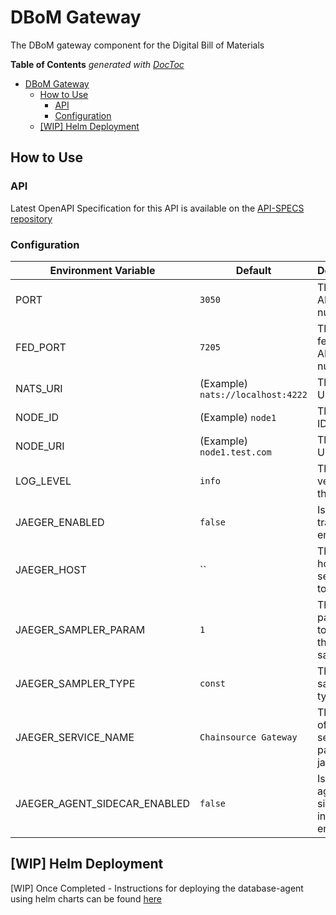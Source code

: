 # DBoM Gateway

The DBoM gateway component for the Digital Bill of Materials

<!-- START doctoc generated TOC please keep comment here to allow auto update -->
<!-- DON'T EDIT THIS SECTION, INSTEAD RE-RUN doctoc TO UPDATE -->
**Table of Contents**  *generated with [DocToc](https://github.com/thlorenz/doctoc)*

- [DBoM Gateway](#dbom-gateway)
  - [How to Use](#how-to-use)
    - [API](#api)
    - [Configuration](#configuration)
  - [\[WIP\] Helm Deployment](#wip-helm-deployment)

<!-- END doctoc generated TOC please keep comment here to allow auto update -->

## How to Use

### API

Latest OpenAPI Specification for this API is available on the [API-SPECS repository](https://github.com/DBOMproject/api-specs/tree/2.0.0-alpha-1)

### Configuration

| Environment Variable         | Default                           | Description                                 |
| ---------------------------- | --------------------------------- | ------------------------------------------- |
| PORT                         | `3050`                            | The Client API port number                  |
| FED_PORT                     | `7205`                            | The federation API port number              |
| NATS_URI                     | (Example) `nats://localhost:4222` | The NATS URI                                |
| NODE_ID                      | (Example) `node1`                  | The node ID                                 |
| NODE_URI                     | (Example) `node1.test.com`         | The node URI                                |
| LOG_LEVEL                    | `info`                            | The verbosity of the logging                |
| JAEGER_ENABLED               | `false`                           | Is jaeger tracing enabled                   |
| JAEGER_HOST                  | ``                                | The jaeger host to send traces to           |
| JAEGER_SAMPLER_PARAM         | `1`                               | The parameter to pass to the jaeger sampler |
| JAEGER_SAMPLER_TYPE          | `const`                           | The jaeger sampler type to use              |
| JAEGER_SERVICE_NAME          | `Chainsource Gateway`             | The name of the service passed to jaeger    |
| JAEGER_AGENT_SIDECAR_ENABLED | `false`                           | Is jaeger agent sidecar injection enabled   |

## [WIP] Helm Deployment

[WIP] Once Completed - Instructions for deploying the database-agent using helm charts can be found [here](chainsource-gateway/README.md)